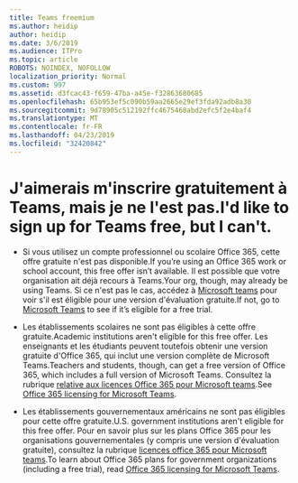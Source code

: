 ```yaml
---
title: Teams freemium
ms.author: heidip
author: heidip
ms.date: 3/6/2019
ms.audience: ITPro
ms.topic: article
ROBOTS: NOINDEX, NOFOLLOW
localization_priority: Normal
ms.custom: 997
ms.assetid: d3fcac43-f659-47ba-a45e-f32863680685
ms.openlocfilehash: 65b953ef5c090b59aa2665e29ef3fda92adb8a30
ms.sourcegitcommit: 9d78905c512192ffc4675468abd2efc5f2e4baf4
ms.translationtype: MT
ms.contentlocale: fr-FR
ms.lasthandoff: 04/23/2019
ms.locfileid: "32420842"
---
```

# <a name="id-like-to-sign-up-for-teams-free-but-i-cant"></a><span data-ttu-id="89fa0-102">J'aimerais m'inscrire gratuitement à Teams, mais je ne l'est pas.</span><span class="sxs-lookup"><span data-stu-id="89fa0-102">I'd like to sign up for Teams free, but I can't.</span></span>

- <span data-ttu-id="89fa0-103">Si vous utilisez un compte professionnel ou scolaire Office 365, cette offre gratuite n'est pas disponible.</span><span class="sxs-lookup"><span data-stu-id="89fa0-103">If you’re using an Office 365 work or school account, this free offer isn’t available.</span></span> <span data-ttu-id="89fa0-104">Il est possible que votre organisation ait déjà recours à Teams.</span><span class="sxs-lookup"><span data-stu-id="89fa0-104">Your org, though, may already be using Teams.</span></span> <span data-ttu-id="89fa0-105">Si ce n'est pas le cas, accédez à [Microsoft teams](https://products.office.com/en-us/microsoft-teams/group-chat-software) pour voir s'il est éligible pour une version d'évaluation gratuite.</span><span class="sxs-lookup"><span data-stu-id="89fa0-105">If not, go to [Microsoft Teams](https://products.office.com/en-us/microsoft-teams/group-chat-software) to see if it’s eligible for a free trial.</span></span>

- <span data-ttu-id="89fa0-106">Les établissements scolaires ne sont pas éligibles à cette offre gratuite.</span><span class="sxs-lookup"><span data-stu-id="89fa0-106">Academic institutions aren't eligible for this free offer.</span></span> <span data-ttu-id="89fa0-107">Les enseignants et les étudiants peuvent toutefois obtenir une version gratuite d'Office 365, qui inclut une version complète de Microsoft Teams.</span><span class="sxs-lookup"><span data-stu-id="89fa0-107">Teachers and students, though, can get a free version of Office 365, which includes a full version of Microsoft Teams.</span></span> <span data-ttu-id="89fa0-108">Consultez la rubrique [relative aux licences Office 365 pour Microsoft teams](https://docs.microsoft.com/microsoftteams/office-365-licensing).</span><span class="sxs-lookup"><span data-stu-id="89fa0-108">See [Office 365 licensing for Microsoft Teams](https://docs.microsoft.com/microsoftteams/office-365-licensing).</span></span>

- <span data-ttu-id="89fa0-109">Les établissements gouvernementaux américains ne sont pas éligibles pour cette offre gratuite.</span><span class="sxs-lookup"><span data-stu-id="89fa0-109">U.S. government institutions aren't eligible for this free offer.</span></span> <span data-ttu-id="89fa0-110">Pour en savoir plus sur les plans Office 365 pour les organisations gouvernementales (y compris une version d'évaluation gratuite), consultez la rubrique [licences office 365 pour Microsoft teams](https://docs.microsoft.com/microsoftteams/office-365-licensing).</span><span class="sxs-lookup"><span data-stu-id="89fa0-110">To learn about Office 365 plans for government organizations (including a free trial), read [Office 365 licensing for Microsoft Teams](https://docs.microsoft.com/microsoftteams/office-365-licensing).</span></span>


